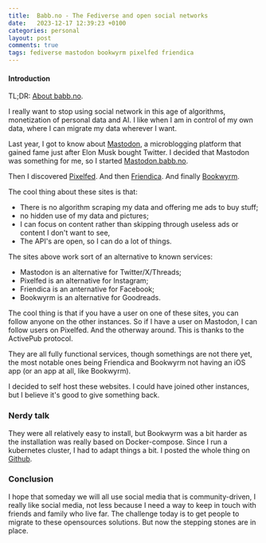 ```yaml
---
title:  Babb.no - The Fediverse and open social networks
date:   2023-12-17 12:39:23 +0100
categories: personal
layout: post
comments: true
tags: fediverse mastodon bookwyrm pixelfed friendica
---
```


#### Introduction

TL;DR: [About babb.no](https://about.babb.no).

I really want to stop using social network in this age of algorithms, monetization of personal data and AI. I like when I am in control of my own data, where I can migrate my data wherever I want.

Last year, I got to know about [Mastodon](https://joinmastodon.org), a microblogging platform that gained fame just after Elon Musk bought Twitter. I decided that Mastodon was something for me, so I started [Mastodon.babb.no](https://mastodon.babb.no).

Then I discovered [Pixelfed](https://pixelfed.org). And then [Friendica](https://friendi.ca). And finally [Bookwyrm](https://joinbookwyrm.com).

The cool thing about these sites is that:

- There is no algorithm scraping my data and offering me ads to buy stuff;
- no hidden use of my data and pictures;
- I can focus on content rather than skipping through useless ads or content I don't want to see,
- The API's are open, so I can do a lot of things.

The sites above work sort of an alternative to known services:

- Mastodon is an alternative for Twitter/X/Threads;
- Pixelfed is an alternative for Instagram;
- Friendica is an anternative for Facebook;
- Bookwyrm is an alternative for Goodreads.

The cool thing is that if you have a user on one of these sites, you can follow anyone on the other instances. So if I have a user on Mastodon, I can follow users on Pixelfed. And the otherway around. This is thanks to the ActivePub protocol.

They are all fully functional services, though somethings are not there yet, the most notable ones being Friendica and Bookwyrm not having an iOS app (or an app at all, like Bookwyrm).

I decided to self host these websites. I could have joined other instances, but I believe it's good to give something back. 


### Nerdy talk

They were all relatively easy to install, but Bookwyrm was a bit harder as the installation was really based on Docker-compose. Since I run a kubernetes cluster, I had to adapt things a bit. I posted the whole thing on [Github](https://github.com/oculos/bookwyrm-kubernetes).


### Conclusion

I hope that someday we will all use social media that is community-driven, I really like social media, not less because I need a way to keep in touch with friends and family who live far. The challenge today is to get people to migrate to these opensources solutions. But now the stepping stones are in place.


